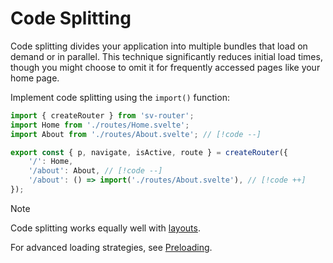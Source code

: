 # Code Splitting

Code splitting divides your application into multiple bundles that load on demand or in parallel. This technique significantly reduces initial load times, though you might choose to omit it for frequently accessed pages like your home page.

Implement code splitting using the `import()` function:

```ts [router.ts]
import { createRouter } from 'sv-router';
import Home from './routes/Home.svelte';
import About from './routes/About.svelte'; // [!code --]

export const { p, navigate, isActive, route } = createRouter({
	'/': Home,
	'/about': About, // [!code --]
	'/about': () => import('./routes/About.svelte'), // [!code ++]
});
```

> [!NOTE]
> Code splitting works equally well with [layouts](./routing-concepts#layouts).

For advanced loading strategies, see [Preloading](../common/preloading).
